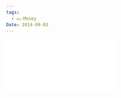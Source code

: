```yaml
---
tags:
  - 💵-Money
Date: 2014-09-03
---
```


![PAY-IT-BACK-Press-Coverage-Leaflet.pdf](./Admin/Attachments/PAY-IT-BACK-Press-Coverage-Leaflet.pdf)